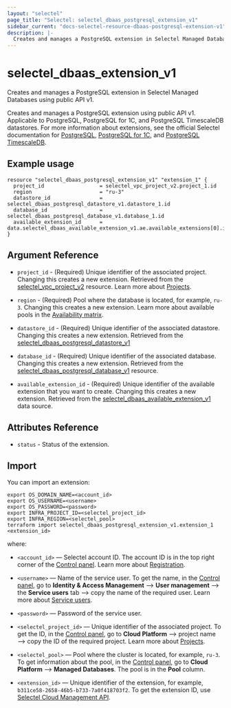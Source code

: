 ```yaml
---
layout: "selectel"
page_title: "Selectel: selectel_dbaas_postgresql_extension_v1"
sidebar_current: "docs-selectel-resource-dbaas-postgresql-extension-v1"
description: |-
  Creates and manages a PostgreSQL extension in Selectel Managed Databases using public API v1.
---
```


# selectel\_dbaas\_extension\_v1

Creates and manages a PostgreSQL extension in Selectel Managed Databases using public API v1.

Creates and manages a PostgreSQL extension using public API v1. Applicable to PostgreSQL, PostgreSQL for 1C, and PostgreSQL TimescaleDB datastores. For more information about extensions, see the official Selectel documentation for [PostgreSQL](https://docs.selectel.ru/en/cloud/managed-databases/postgresql/), [PostgreSQL for 1C](https://docs.selectel.ru/en/cloud/managed-databases/postgresql-for-1c/), and [PostgreSQL TimescaleDB](https://docs.selectel.ru/en/cloud/managed-databases/timescaledb/).

## Example usage

```hcl
resource "selectel_dbaas_postgresql_extension_v1" "extension_1" {
  project_id                  = selectel_vpc_project_v2.project_1.id
  region                      = "ru-3"
  datastore_id                = selectel_dbaas_postgresql_datastore_v1.datastore_1.id
  database_id                 = selectel_dbaas_postgresql_database_v1.database_1.id
  available_extension_id      = data.selectel_dbaas_available_extension_v1.ae.available_extensions[0].id
}
```

## Argument Reference

* `project_id` - (Required) Unique identifier of the associated project. Changing this creates a new extension. Retrieved from the [selectel_vpc_project_v2](https://registry.terraform.io/providers/selectel/selectel/latest/docs/resources/vpc_project_v2) resource. Learn more about [Projects](https://docs.selectel.ru/en/control-panel-actions/projects/about-projects/).

* `region` - (Required) Pool where the database is located, for example, `ru-3`. Changing this creates a new extension. Learn more about available pools in the [Availability matrix](https://docs.selectel.ru/en/control-panel-actions/availability-matrix/#managed-databases).

* `datastore_id` - (Required) Unique identifier of the associated datastore. Changing this creates a new extension. Retrieved from the [selectel_dbaas_postgresql_datastore_v1](https://registry.terraform.io/providers/selectel/selectel/latest/docs/resources/dbaas_postgresql_datastore_v1)

* `database_id` - (Required) Unique identifier of the associated database. Changing this creates a new extension. Retrieved from the [selectel_dbaas_postgresql_database_v1](https://registry.terraform.io/providers/selectel/selectel/latest/docs/resources/dbaas_postgresql_database_v1) resource.

* `available_extension_id` - (Required) Unique identifier of the available extension that you want to create. Changing this creates a new extension. Retrieved from the [selectel_dbaas_available_extension_v1](https://registry.terraform.io/providers/selectel/selectel/latest/docs/data-sources/dbaas_available_extension_v1) data source.

## Attributes Reference

* `status` - Status of the extension.

## Import

You can import an extension:

```shell
export OS_DOMAIN_NAME=<account_id>
export OS_USERNAME=<username>
export OS_PASSWORD=<password>
export INFRA_PROJECT_ID=<selectel_project_id>
export INFRA_REGION=<selectel_pool>
terraform import selectel_dbaas_postgresql_extension_v1.extension_1 <extension_id>
```

where:

* `<account_id>` — Selectel account ID. The account ID is in the top right corner of the [Control panel](https://my.selectel.ru/). Learn more about [Registration](https://docs.selectel.ru/en/control-panel-actions/account/registration/).

* `<username>` — Name of the service user. To get the name, in the [Control panel](https://my.selectel.ru/iam/users_management/users?type=service), go to **Identity & Access Management** ⟶ **User management** ⟶ the **Service users** tab ⟶ copy the name of the required user. Learn more about [Service users](https://docs.selectel.ru/en/control-panel-actions/users-and-roles/user-types-and-roles/).

* `<password>` — Password of the service user.

* `<selectel_project_id>` — Unique identifier of the associated project. To get the ID, in the [Control panel](https://my.selectel.ru/vpc/dbaas), go to **Cloud Platform** ⟶ project name ⟶ copy the ID of the required project. Learn more about [Projects](https://docs.selectel.ru/en/control-panel-actions/projects/about-projects/).

* `<selectel_pool>` — Pool where the cluster is located, for example, `ru-3`. To get information about the pool, in the [Control panel](https://my.selectel.ru/vpc/dbaas/), go to **Cloud Platform** ⟶ **Managed Databases**. The pool is in the **Pool** column.
  
* `<extension_id>` — Unique identifier of the extension, for example, `b311ce58-2658-46b5-b733-7a0f418703f2`. To get the extension ID, use [Selectel Cloud Management API](https://developers.selectel.ru/docs/selectel-cloud-platform/dbaas_api/).
